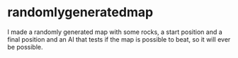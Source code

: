 # randomlygeneratedmap
I made a randomly generated map with some rocks, a start position and a final position and an AI that tests if the map is possible to beat, so it will ever be possible.

